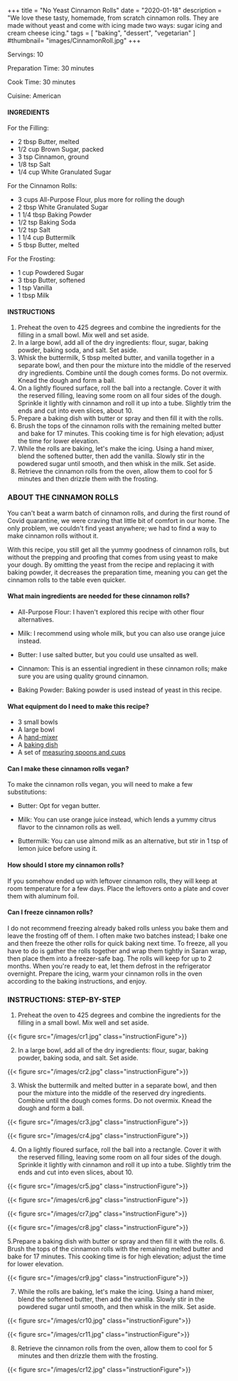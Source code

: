 +++
title = "No Yeast Cinnamon Rolls"
date = "2020-01-18"
description = "We love these tasty, homemade, from scratch cinnamon rolls. They are made without yeast and come with icing made two ways: sugar icing and cream cheese icing."
tags = [
    "baking",
    "dessert",
    "vegetarian"
]
#thumbnail= "images/CinnamonRoll.jpg"
+++

Servings: 10 <!--more-->

Preparation Time: 30 minutes

Cook Time: 30 minutes

Cuisine: American

#### INGREDIENTS

For the Filling:

* 2 tbsp Butter, melted
* 1/2 cup Brown Sugar, packed
* 3 tsp Cinnamon, ground
* 1/8 tsp Salt
* 1/4 cup White Granulated Sugar

For the Cinnamon Rolls: 

* 3 cups All-Purpose Flour, plus more for rolling the dough
* 2 tbsp White Granulated Sugar
* 1 1/4 tbsp Baking Powder 
* 1/2 tsp Baking Soda 
* 1/2 tsp Salt
* 1 1/4 cup Buttermilk 
* 5 tbsp Butter, melted

For the Frosting:

* 1 cup Powdered Sugar 
* 3 tbsp Butter, softened
* 1 tsp Vanilla
* 1 tbsp Milk 

#### INSTRUCTIONS 

1. Preheat the oven to 425 degrees and combine the ingredients for the filling in a small bowl. Mix well and set aside. 
2. In a large bowl, add all of the dry ingredients: flour, sugar, baking powder, baking soda, and salt. Set aside. 
3. Whisk the buttermilk, 5 tbsp melted butter, and vanilla together in a separate bowl, and then pour the mixture into the middle of the reserved dry ingredients. Combine until the dough comes forms. Do not overmix. Knead the dough and form a ball.
4. On a lightly floured surface, roll the ball into a rectangle. Cover it with the reserved filling, leaving some room on all four sides of the dough. Sprinkle it lightly with cinnamon and roll it up into a tube. Slightly trim the ends and cut into even slices, about 10. 
5. Prepare a baking dish with butter or spray and then fill it with the rolls. 
6. Brush the tops of the cinnamon rolls with the remaining melted butter and bake for 17 minutes. This cooking time is for high elevation; adjust the time for lower elevation.
7. While the rolls are baking, let's make the icing. Using a hand mixer, blend the softened butter, then add the vanilla. Slowly stir in the powdered sugar until smooth, and then whisk in the milk. Set aside. 
8.  Retrieve the cinnamon rolls from the oven, allow them to cool for 5 minutes and then drizzle them with the frosting.


### ABOUT THE CINNAMON ROLLS 

You can't beat a warm batch of cinnamon rolls, and during the first round of Covid quarantine, we were craving that little bit of comfort in our home. The only problem, we couldn't find yeast anywhere; we had to find a way to make cinnamon rolls without it. 

With this recipe, you still get all the yummy goodness of cinnamon rolls, but without the prepping and proofing that comes from using yeast to make your dough. By omitting the yeast from the recipe and replacing it with baking powder, it decreases the preparation time, meaning you can get the cinnamon rolls to the table even quicker. 

#### What main ingredients are needed for these cinnamon rolls?

* All-Purpose Flour: I haven't explored this recipe with other flour alternatives.

* Milk: I recommend using whole milk, but you can also use orange juice instead.  

* Butter: I use salted butter, but you could use unsalted as well. 

* Cinnamon: This is an essential ingredient in these cinnamon rolls; make sure you are using quality ground cinnamon. 

* Baking Powder: Baking powder is used instead of yeast in this recipe. 

#### What equipment do I need to make this recipe?

* 3 small bowls
* A large bowl
* A [hand-mixer](https://amzn.to/2OXaeEn) 
* A [baking dish](https://amzn.to/3r23qTr)
* A set of [measuring spoons and cups](https://amzn.to/2QjG2UR)

#### Can I make these cinnamon rolls vegan?

To make the cinnamon rolls vegan, you will need to make a few substitutions: 

* Butter: Opt for vegan butter. 

* Milk: You can use orange juice instead, which lends a yummy citrus flavor to the cinnamon rolls as well. 

* Buttermilk: You can use almond milk as an alternative, but stir in 1 tsp of lemon juice before using it. 

#### How should I store my cinnamon rolls? 

If you somehow ended up with leftover cinnamon rolls, they will keep at room temperature for a few days. Place the leftovers onto a plate and cover them with aluminum foil. 

#### Can I freeze cinnamon rolls?

I do not recommend freezing already baked rolls unless you bake them and leave the frosting off of them. I often make two batches instead; I bake one and then freeze the other rolls for quick baking next time. To freeze, all you have to do is gather the rolls together and wrap them tightly in Saran wrap, then place them into a freezer-safe bag. The rolls will keep for up to 2 months. When you're ready to eat, let them defrost in the refrigerator overnight. Prepare the icing, warm your cinnamon rolls in the oven according to the baking instructions, and enjoy. 

### INSTRUCTIONS: STEP-BY-STEP

1. Preheat the oven to 425 degrees and combine the ingredients for the filling in a small bowl. Mix well and set aside.

{{< figure src="/images/cr1.jpg" class="instructionFigure">}}

2. In a large bowl, add all of the dry ingredients: flour, sugar, baking powder, baking soda, and salt. Set aside. 

{{< figure src="/images/cr2.jpg" class="instructionFigure">}}

3. Whisk the buttermilk and melted butter in a separate bowl, and then pour the mixture into the middle of the reserved dry ingredients. Combine until the dough comes forms. Do not overmix. Knead the dough and form a ball.

{{< figure src="/images/cr3.jpg" class="instructionFigure">}}

{{< figure src="/images/cr4.jpg" class="instructionFigure">}}


4. On a lightly floured surface, roll the ball into a rectangle. Cover it with the reserved filling, leaving some room on all four sides of the dough. Sprinkle it lightly with cinnamon and roll it up into a tube. Slightly trim the ends and cut into even slices, about 10. 

{{< figure src="/images/cr5.jpg" class="instructionFigure">}}

{{< figure src="/images/cr6.jpg" class="instructionFigure">}}

{{< figure src="/images/cr7.jpg" class="instructionFigure">}}

{{< figure src="/images/cr8.jpg" class="instructionFigure">}}

5.Prepare a baking dish with butter or spray and then fill it with the rolls. 
6. Brush the tops of the cinnamon rolls with the remaining melted butter and bake for 17 minutes. This cooking time is for high elevation; adjust the time for lower elevation.

{{< figure src="/images/cr9.jpg" class="instructionFigure">}}

7. While the rolls are baking, let's make the icing. Using a hand mixer, blend the softened butter, then add the vanilla. Slowly stir in the powdered sugar until smooth, and then whisk in the milk. Set aside.

{{< figure src="/images/cr10.jpg" class="instructionFigure">}}

{{< figure src="/images/cr11.jpg" class="instructionFigure">}}

8.  Retrieve the cinnamon rolls from the oven, allow them to cool for 5 minutes and then drizzle them with the frosting.

{{< figure src="/images/cr12.jpg" class="instructionFigure">}}
